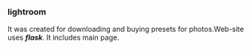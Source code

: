 ### lightroom
It was created for downloading and buying presets for photos.Web-site uses ***flask***. 
It includes main page.
